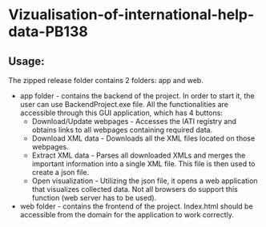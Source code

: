 # Vizualisation-of-international-help-data-PB138

## Usage:
The zipped release folder contains 2 folders: app and web.
* app folder - contains the backend of the project. In order to start it, the user can use BackendProject.exe file. All the functionalities are accessible through this GUI application, which has 4 buttons:
     * Download/Update webpages - Accesses the IATI registry and obtains links to all webpages containing required data.
     * Download XML data - Downloads all the XML files located on those webpages.
     * Extract XML data - Parses all downloaded XMLs and merges the important information into a single XML file. This file is then used to create a json file. 
     * Open visualization - Utilizing the json file, it opens a web application that visualizes collected data. Not all browsers do support this function (web server has to be used).
* web folder - contains the frontend of the project. Index.html should be accessible from the domain for the application to work correctly. 
